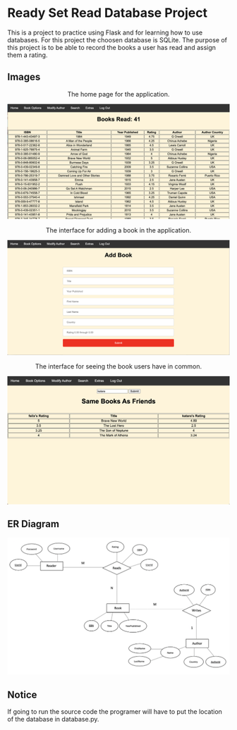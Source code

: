 # Ready Set Read Database Project

This is a project to practice using Flask and for learning how to use databases. For this project the choosen database is SQLite.
The purpose of this project is to be able to record the books a user has read and assign them a rating.

## Images
<p align="center"> The home page for the application. </p>
<img src="imagesForREADME/home.png">
<p align="center"> The interface for adding a book in the application. </p>
<img src="imagesForREADME/add.png">
<p align="center"> The interface for seeing the book users have in common. </p>
<img src="imagesForREADME/friends.png">

## ER Diagram
<img src="imagesForREADME/er.png">

## Notice
If going to run the source code the programer will have to put the location of the database in database.py.
